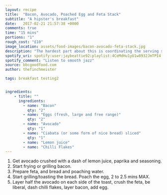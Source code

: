 ```yaml
---
layout: recipe
title:  "Bacon, Avocado, Poached Egg and Feta Stack"
subtitle: "A hipster's breakfast"
date:   2017-02-21 21:57:38 +0000
comments: true
time: "15 mins"
portions: "1"
rough_cost: "£10"
image_location: assets/food-images/bacon-avocado-feta-stack.jpg
description: "The hardest part about this is coordinating the serving so that your bacon, eggs and toasted bread all finish hot at roughly the same time."
spotify_uri: spotify:user:jaybeattie92:playlist:4CeMdHu1yU1w8932JmTPI4
spotify_comment: "Listen to smooth jazz"
source: bbcgoodfood.com
author: thefinchmeister

tags: breakfast testing2


ingredients:
    - title: ""
      ingredients:
        - name: "Bacon"
          qty: "2"
        - name: "Eggs (fresh, large and free range)"
          qty: "2"
        - name: "Avocado"
          qty: "1"
        - name: "Ciabata (or some form of nice bread) sliced"
          qty: "1"
        - name: "Lemon juice"
        - name: "Chilli Flakes"
---
```

1. Get avocado crushed with a dash of lemon juice, paprika and seasoning.
2. Start frying or grilling bacon.
3. Prepare feta, and bread and poaching water. 
4. Start grilling/toasting the bread. Poach the egg, 2 to 2.5 mins MAX.
5. Layer half the avocado on each side of the toast, crush the feta, be liberal, dash chilli flakes, layer bacon, add egg.

